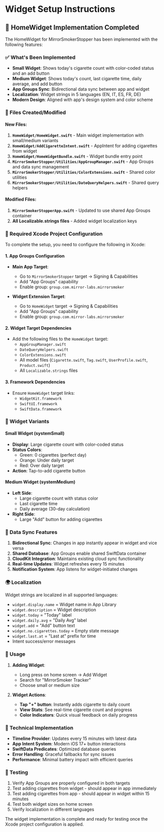 # Widget Setup Instructions

## 📱 HomeWidget Implementation Completed

The HomeWidget for MirrorSmokerStopper has been implemented with the following features:

### ✅ What's Been Implemented
- **Small Widget**: Shows today's cigarette count with color-coded status and an add button
- **Medium Widget**: Shows today's count, last cigarette time, daily average, and add button
- **App Groups Sync**: Bidirectional data sync between app and widget
- **Localization**: Widget strings in 5 languages (EN, IT, ES, FR, DE)
- **Modern Design**: Aligned with app's design system and color scheme

### 📂 Files Created/Modified

#### New Files:
1. **`HomeWidget/HomeWidget.swift`** - Main widget implementation with small/medium variants
2. **`HomeWidget/AddCigaretteIntent.swift`** - AppIntent for adding cigarettes from widget
3. **`HomeWidget/HomeWidgetBundle.swift`** - Widget bundle entry point
4. **`MirrorSmokerStopper/Utilities/AppGroupManager.swift`** - App Groups and data sync management
5. **`MirrorSmokerStopper/Utilities/ColorExtensions.swift`** - Shared color utilities
6. **`MirrorSmokerStopper/Utilities/DateQueryHelpers.swift`** - Shared query helpers

#### Modified Files:
1. **`MirrorSmokerStopperApp.swift`** - Updated to use shared App Groups container
2. **All Localizable.strings files** - Added widget localization keys

### 🔧 Required Xcode Project Configuration

To complete the setup, you need to configure the following in Xcode:

#### 1. App Groups Configuration
- **Main App Target**:
  - Go to `MirrorSmokerStopper` target → Signing & Capabilities
  - Add "App Groups" capability
  - Enable group: `group.com.mirror-labs.mirrorsmoker`

- **Widget Extension Target**:
  - Go to `HomeWidget` target → Signing & Capabilities  
  - Add "App Groups" capability
  - Enable group: `group.com.mirror-labs.mirrorsmoker`

#### 2. Widget Target Dependencies
- Add the following files to the `HomeWidget` target:
  - `AppGroupManager.swift`
  - `DateQueryHelpers.swift` 
  - `ColorExtensions.swift`
  - All model files (`Cigarette.swift`, `Tag.swift`, `UserProfile.swift`, `Product.swift`)
  - All `Localizable.strings` files

#### 3. Framework Dependencies
- Ensure `HomeWidget` target links:
  - `WidgetKit.framework`
  - `SwiftUI.framework`
  - `SwiftData.framework`

### 🎨 Widget Variants

#### Small Widget (systemSmall)
- **Display**: Large cigarette count with color-coded status
- **Status Colors**:
  - Green: 0 cigarettes (perfect day)
  - Orange: Under daily target
  - Red: Over daily target
- **Action**: Tap-to-add cigarette button

#### Medium Widget (systemMedium)
- **Left Side**: 
  - Large cigarette count with status color
  - Last cigarette time
  - Daily average (30-day calculation)
- **Right Side**: 
  - Large "Add" button for adding cigarettes

### 🔄 Data Sync Features

1. **Bidirectional Sync**: Changes in app instantly appear in widget and vice versa
2. **Shared Database**: App Groups enable shared SwiftData container
3. **CloudKit Integration**: Maintains existing cloud sync functionality
4. **Real-time Updates**: Widget refreshes every 15 minutes
5. **Notification System**: App listens for widget-initiated changes

### 🌍 Localization

Widget strings are localized in all supported languages:
- `widget.display.name` = Widget name in App Library
- `widget.description` = Widget description
- `widget.today` = "Today" label
- `widget.daily.avg` = "Daily Avg" label  
- `widget.add` = "Add" button text
- `widget.no.cigarettes.today` = Empty state message
- `widget.last.at` = "Last at" prefix for time
- Intent success/error messages

### 🚀 Usage

1. **Adding Widget**:
   - Long press on home screen → Add Widget
   - Search for "MirrorSmoker Tracker"  
   - Choose small or medium size

2. **Widget Actions**:
   - **Tap "+" button**: Instantly adds cigarette to daily count
   - **View Stats**: See real-time cigarette count and progress
   - **Color Indicators**: Quick visual feedback on daily progress

### 🔧 Technical Implementation

- **Timeline Provider**: Updates every 15 minutes with latest data
- **App Intent System**: Modern iOS 17+ button interactions
- **SwiftData Predicates**: Optimized database queries
- **Error Handling**: Graceful fallbacks for sync issues
- **Performance**: Minimal battery impact with efficient queries

### 📱 Testing

1. Verify App Groups are properly configured in both targets
2. Test adding cigarettes from widget - should appear in app immediately
3. Test adding cigarettes from app - should appear in widget within 15 minutes
4. Test both widget sizes on home screen
5. Verify localization in different languages

The widget implementation is complete and ready for testing once the Xcode project configuration is applied.
